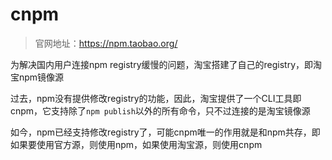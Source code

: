 # cnpm

> 官网地址：https://npm.taobao.org/

为解决国内用户连接npm registry缓慢的问题，淘宝搭建了自己的registry，即淘宝npm镜像源

过去，npm没有提供修改registry的功能，因此，淘宝提供了一个CLI工具即cnpm，它支持除了```npm publish```以外的所有命令，只不过连接的是淘宝镜像源

如今，npm已经支持修改registry了，可能cnpm唯一的作用就是和npm共存，即如果要使用官方源，则使用npm，如果使用淘宝源，则使用cnpm